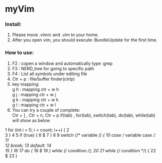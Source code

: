 # myVim

### Install:
1. Please move .vimrc and .vim to your home.
2. After you open vim, you should execute :BundleUpdate for the first time.

### How to use:
1. F2 : copen a window and automatically type :grep 
2. F3 : NERD_tree for going to specific path
3. F4 : List all symbols under editing file 
4. Ctr + p : file/buffer finder(ctrlp) 
5. key mapping:<br />
   g h : mapping ctr + w  h<br />
   g j : mapping ctr + w  j<br />
   g k : mapping ctr + w  k<br />
   g l : mapping ctr + w  l<br />
6. You can try a couple of complete:<br />
   Ctr + ] , Ctr + n, Ctr + p
   if(tab) , for(tab), switch(tab), do(tab), while(tab) will show as below
   
  1 for (int i = 0; i < count; i++) {
  2         
  3 }
  4 
  5 if (true) {
  6         $
  7 }
  8 
  9 switch (/* variable */) {
 10         case /* variable case */:
 11                 
 12                 break;
 13         default:
 14                 
 15 }
 16 
 17 do {
 18         $
 19 } while (/* condition */);
 20 
 21 while (/* condition */) {
 22         $
 23 } 
   
